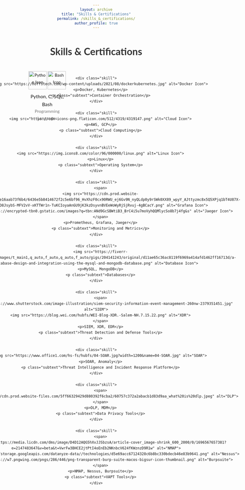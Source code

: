 ```yaml
---
layout: archive
title: "Skills & Certifications"
permalink: /skills_&_certifications/
author_profile: true
---
```


<html lang="en">
<head>
    <meta charset="UTF-8">
    <meta name="viewport" content="width=device-width, initial-scale=1.0">
    <style>
        body {
            font-family: 'Lato', Arial, sans-serif;
            line-height: 1.6;
            margin: 0 15px;
            text-align: center;
        }
        h1 {
            font-size: 32px;
            margin-bottom: 20px;
            color: #333;
        }
        .skills-section {
            display: grid;
            grid-template-columns: repeat(3, 1fr);
            gap: 20px;
            padding: 20px;
            justify-items: center;
        }
        .skill {
            display: flex;
            flex-direction: column;
            align-items: center;
        }
        .skill img {
            width: 60px; /* Default icon size */
            margin-bottom: 10px;
        }
        /* Enlarge Docker and Kubernetes icon */
        .skill img[alt="Docker Icon"] {
            width: 100px; /* Increase size */
        }
        /* Enlarge MySQL, MongoDB icon */
        .skill img[alt="Database Icon"] {
            width: 100px; /* Increase size */
        }
        /* Make SIEM, XDR, EDR icons the same size */
        .skill img[alt="SIEM"],
        .skill img[alt="XDR"],
        .skill img[alt="EDR"] {
            width: 80px; /* Consistent size */
        }
        /* Enlarge SOAR, Anomaly icons */
        .skill img[alt="SOAR"] {
            width: 100px; /* Increase size */
        }
        /* Enlarge DLP, MDM icons */
        .skill img[alt="DLP"],
        .skill img[alt="MDM"] {
            width: 100px; /* Increase size */
        }
        /* Make NMAP, Nessus, Burpsuite icons smaller */
        .skill img[alt="NMAP"],
        .skill img[alt="Nessus"],
        .skill img[alt="Burpsuite"] {
            width: 50px; /* Decrease size */
        }
        p {
            text-align: center;
            margin: 0;
            font-size: 16px;
        }
        .subtext {
            font-size: 14px;
            color: #777;
        }
    </style>
</head>
<body>

<h1>Skills & Certifications</h1>

<div class="skills-section">
    <div class="skill">
        <span>
        <img src="https://img.icons8.com/color/96/000000/python.png" alt="Python Icon">
        <img src="https://e7.pngegg.com/pngimages/93/966/png-clipart-shell-script-command-line-interface-unix-shell-bash-shell-commandline-interface-bird-thumbnail.png" alt="Bash Icon">
        </span>
        <p>Python, C, SQL, Bash</p>
        <p class="subtext">Programming Languages</p>
    </div>
    
    <div class="skill">
        <img src="https://hoffstech.com/wp-content/uploads/2021/08/dockerkubernetes.jpg" alt="Docker Icon">
        <p>Docker, Kubernetes</p>
        <p class="subtext">Container Orchestration</p>
    </div>

    <div class="skill">
        <img src="https://cdn-icons-png.flaticon.com/512/4319/4319147.png" alt="Cloud Icon">
        <p>AWS, GCP</p>
        <p class="subtext">Cloud Computing</p>
    </div>

    <div class="skill">
        <img src="https://img.icons8.com/color/96/000000/linux.png" alt="Linux Icon">
        <p>Linux</p>
        <p class="subtext">Operating System</p>
    </div>

    <div class="skill">
        <span>
        <img src="https://cdn.prod.website-files.com/61e1d8dcf4a5e16aab73f6b4/6436e5b8414672f2c5e6bf96_HvXhzF0cx90RWU_ej6Gv9N_nyQLdp0y9rSWk0XX89_wpyY_AJttyzmc8x5Q5XPjq1bT4U87X-2pZWbVfD8JsybS-MFV2vV-xKTTWr1n-TuKCIoyaAnGU9jK3kzDsyvnBVEeWoWyRjSjRvuj-4gBCacY.png" alt="Grafana Icon">
        <img src="https://encrypted-tbn0.gstatic.com/images?q=tbn:ANd9GcSBWtiB3_BrC4i5u7moVyhQQMlycSo8b7j4fg&s" alt="Jaeger Icon">
        </span>
        <p>Prometheus, Grafana, Jaeger</p>
        <p class="subtext">Monitoring and Metrics</p>
    </div>

    <div class="skill">
        <img src="https://fiverr-res.cloudinary.com/images/t_main1,q_auto,f_auto,q_auto,f_auto/gigs/204141243/original/d11ae65c36ac8119f6969a414afd1462ff16713d/a-database-design-and-integration-using-the-mysql-and-mongodb-database.png" alt="Database Icon">
        <p>MySQL, MongoDB</p>
        <p class="subtext">Databases</p>
    </div>

    <div class="skill">
        <span>
        <img src="https://www.shutterstock.com/image-illustration/siem-security-information-event-management-260nw-2379351451.jpg" alt="SIEM">
        <img src="https://blog.wei.com/hubfs/WEI-Blog-XDR.-Salem-NH.7.15.22.png" alt="XDR">
        </span>
        <p>SIEM, XDR, EDR</p>
        <p class="subtext">Threat Detection and Defense Tools</p>
    </div>

    <div class="skill">
        <img src="https://www.office1.com/hs-fs/hubfs/04-SOAR.jpg?width=1200&name=04-SOAR.jpg" alt="SOAR">
        <p>SOAR, Anomaly</p>
        <p class="subtext">Threat Intelligence and Incident Response Platform</p>
    </div>
    
    <div class="skill">
        <span>
        <img src="https://cdn.prod.website-files.com/5ff66329429d880392f6cba2/60757c372a2abacb1d83d9aa_what%20is%20dlp.jpeg" alt="DLP">
        </span>
        <p>DLP, MDM</p>
        <p class="subtext">Data Privacy Tools</p>
    </div>

    <div class="skill">
        <span>
        <img src="https://media.licdn.com/dms/image/D4D12AQG5hXvJJSbzsA/article-cover_image-shrink_600_2000/0/1696567657381?e=2147483647&v=beta&t=VwrFw3BHCE2jtPtI4oEnEb2NKnbcV624fKWznzD9R1w" alt="NMAP">
        <img src="https://storage.googleapis.com/datanyze-data//technologies/d5e69acc67124328c6b8bc330bdecb46e83b9641.png" alt="Nessus">
        <img src="https://w7.pngwing.com/pngs/286/446/png-transparent-burp-suite-macos-bigsur-icon-thumbnail.png" alt="Burpsuite">
        </span>
        <p>NMAP, Nessus, Burpsuite</p>
        <p class="subtext">VAPT Tools</p>
    </div>
    
</div>

</body>
</html>
